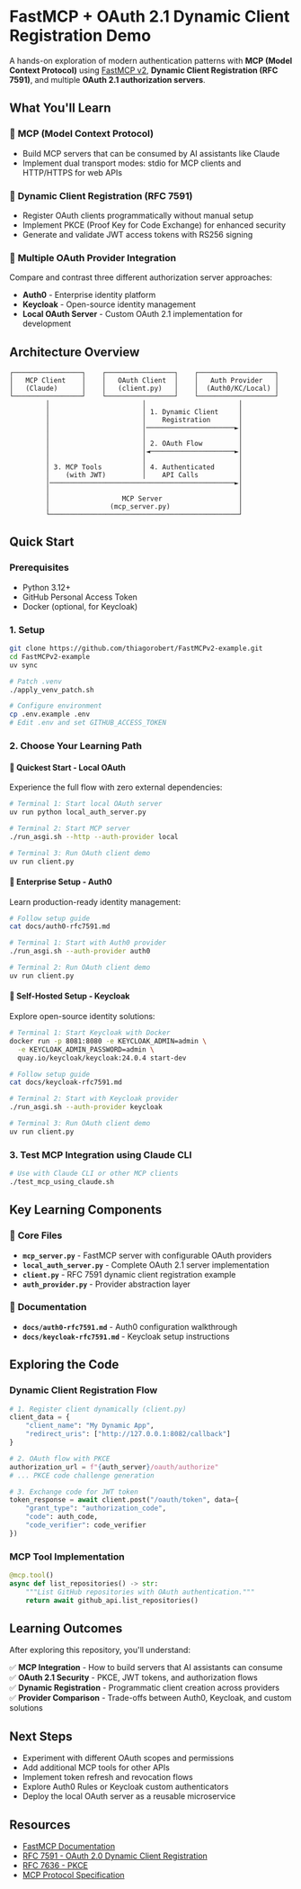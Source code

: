 # FastMCP + OAuth 2.1 Dynamic Client Registration Demo

A hands-on exploration of modern authentication patterns with **MCP (Model Context Protocol)** using [FastMCP v2](https://github.com/jlowin/fastmcp), **Dynamic Client Registration (RFC 7591)**, and multiple **OAuth 2.1 authorization servers**.

## What You'll Learn

### 🔌 **MCP (Model Context Protocol)**
- Build MCP servers that can be consumed by AI assistants like Claude
- Implement dual transport modes: stdio for MCP clients and HTTP/HTTPS for web APIs

### 🔐 **Dynamic Client Registration (RFC 7591)**
- Register OAuth clients programmatically without manual setup
- Implement PKCE (Proof Key for Code Exchange) for enhanced security
- Generate and validate JWT access tokens with RS256 signing

### 🏢 **Multiple OAuth Provider Integration**
Compare and contrast three different authorization server approaches:
- **Auth0** - Enterprise identity platform
- **Keycloak** - Open-source identity management
- **Local OAuth Server** - Custom OAuth 2.1 implementation for development

## Architecture Overview

```
┌─────────────────┐    ┌─────────────────┐    ┌───────────────────┐
│   MCP Client    │    │   OAuth Client  │    │   Auth Provider   │
│   (Claude)      │    │   (client.py)   │    │  (Auth0/KC/Local) │
└─────────────────┘    └─────────────────┘    └───────────────────┘
         │                       │                       │
         │                       │ 1. Dynamic Client     │
         │                       │    Registration       │
         │                       │──────────────────────►│
         │                       │                       │
         │                       │ 2. OAuth Flow         │
         │                       │◄─────────────────────►│
         │                       │                       │
         │ 3. MCP Tools          │ 4. Authenticated      │
         │    (with JWT)         │    API Calls          │
         │──────────────────────────────────────────────►│
         │                                               │
         │                  MCP Server                   │
         │               (mcp_server.py)                 │
         └───────────────────────────────────────────────┘
```

## Quick Start

### Prerequisites
- Python 3.12+
- GitHub Personal Access Token
- Docker (optional, for Keycloak)

### 1. Setup
```bash
git clone https://github.com/thiagorobert/FastMCPv2-example.git
cd FastMCPv2-example
uv sync

# Patch .venv
./apply_venv_patch.sh

# Configure environment
cp .env.example .env
# Edit .env and set GITHUB_ACCESS_TOKEN
```

### 2. Choose Your Learning Path

#### 🚀 **Quickest Start - Local OAuth**
Experience the full flow with zero external dependencies:
```bash
# Terminal 1: Start local OAuth server
uv run python local_auth_server.py

# Terminal 2: Start MCP server  
./run_asgi.sh --http --auth-provider local

# Terminal 3: Run OAuth client demo
uv run client.py
```

#### 🏢 **Enterprise Setup - Auth0**
Learn production-ready identity management:
```bash
# Follow setup guide
cat docs/auth0-rfc7591.md

# Terminal 1: Start with Auth0 provider
./run_asgi.sh --auth-provider auth0

# Terminal 2: Run OAuth client demo
uv run client.py
```

#### 🔧 **Self-Hosted Setup - Keycloak**
Explore open-source identity solutions:
```bash
# Terminal 1: Start Keycloak with Docker
docker run -p 8081:8080 -e KEYCLOAK_ADMIN=admin \
  -e KEYCLOAK_ADMIN_PASSWORD=admin \
  quay.io/keycloak/keycloak:24.0.4 start-dev

# Follow setup guide
cat docs/keycloak-rfc7591.md

# Terminal 2: Start with Keycloak provider
./run_asgi.sh --auth-provider keycloak

# Terminal 3: Run OAuth client demo
uv run client.py
```

### 3. Test MCP Integration using Claude CLI
```bash
# Use with Claude CLI or other MCP clients
./test_mcp_using_claude.sh
```

## Key Learning Components

### 📁 **Core Files**
- **`mcp_server.py`** - FastMCP server with configurable OAuth providers
- **`local_auth_server.py`** - Complete OAuth 2.1 server implementation  
- **`client.py`** - RFC 7591 dynamic client registration example
- **`auth_provider.py`** - Provider abstraction layer

### 📖 **Documentation**
- **`docs/auth0-rfc7591.md`** - Auth0 configuration walkthrough
- **`docs/keycloak-rfc7591.md`** - Keycloak setup instructions

## Exploring the Code

### Dynamic Client Registration Flow
```python
# 1. Register client dynamically (client.py)
client_data = {
    "client_name": "My Dynamic App",
    "redirect_uris": ["http://127.0.0.1:8082/callback"]
}

# 2. OAuth flow with PKCE
authorization_url = f"{auth_server}/oauth/authorize"
# ... PKCE code challenge generation

# 3. Exchange code for JWT token
token_response = await client.post("/oauth/token", data={
    "grant_type": "authorization_code",
    "code": auth_code,
    "code_verifier": code_verifier
})
```

### MCP Tool Implementation
```python
@mcp.tool()
async def list_repositories() -> str:
    """List GitHub repositories with OAuth authentication."""
    return await github_api.list_repositories()
```

## Learning Outcomes

After exploring this repository, you'll understand:

✅ **MCP Integration** - How to build servers that AI assistants can consume  
✅ **OAuth 2.1 Security** - PKCE, JWT tokens, and authorization flows  
✅ **Dynamic Registration** - Programmatic client creation across providers  
✅ **Provider Comparison** - Trade-offs between Auth0, Keycloak, and custom solutions  

## Next Steps

- Experiment with different OAuth scopes and permissions
- Add additional MCP tools for other APIs
- Implement token refresh and revocation flows
- Explore Auth0 Rules or Keycloak custom authenticators
- Deploy the local OAuth server as a reusable microservice

## Resources

- [FastMCP Documentation](https://github.com/jlowin/fastmcp)
- [RFC 7591 - OAuth 2.0 Dynamic Client Registration](https://tools.ietf.org/html/rfc7591)
- [RFC 7636 - PKCE](https://tools.ietf.org/html/rfc7636)
- [MCP Protocol Specification](https://modelcontextprotocol.io/)